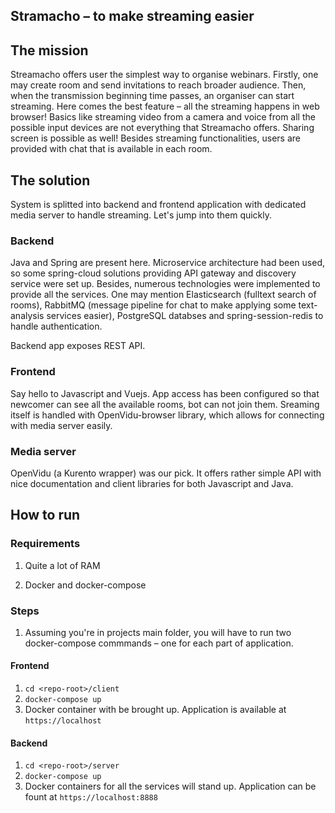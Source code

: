 ## Stramacho – to make streaming easier



## The mission

Streamacho offers user the simplest way to organise webinars. Firstly, one may create room and send invitations to reach broader audience. Then, when the transmission beginning time passes, an organiser can start streaming. Here comes the best feature – all the streaming happens in web browser! Basics like streaming video from a camera and voice from all the possible input devices are not everything that Streamacho offers. Sharing screen is possible as well! Besides streaming functionalities, users are provided with chat that is available in each room.

## The solution

System is splitted into backend and frontend application with dedicated media server to handle streaming. Let's jump into them quickly.

### Backend

Java and Spring are present here. Microservice architecture had been used, so some spring-cloud solutions providing API gateway and discovery service were set up.  Besides, numerous technologies were implemented to provide all the services. One may mention Elasticsearch (fulltext search of rooms), RabbitMQ (message pipeline for chat to make applying some text-analysis services easier), PostgreSQL databses and spring-session-redis to handle authentication.

Backend app exposes REST API.

### Frontend

Say hello to Javascript and Vuejs. App access has been configured so that newcomer can see all the available rooms, bot can not join them. Sreaming itself is handled with OpenVidu-browser library, which allows for connecting with media server easily.

### Media server

OpenVidu (a Kurento wrapper) was our pick. It offers rather simple API with nice documentation and client libraries for both Javascript and Java.

## How to run

### Requirements 

1. Quite a lot of RAM 

2. Docker and docker-compose

### Steps

1. Assuming you're in projects main folder, you will have to run two docker-compose commmands – one for each part of application.

#### Frontend
1. `cd <repo-root>/client`
2. `docker-compose up`
3. Docker container with be brought up. Application is available at `https://localhost`

#### Backend
1. `cd <repo-root>/server`
2. `docker-compose up`
3. Docker containers for all the services will stand up. Application can be fount at `https://localhost:8888`
   